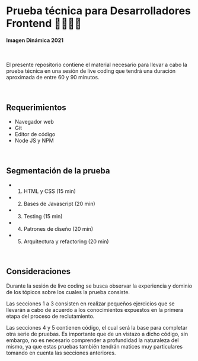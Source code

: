 # Prueba técnica para Desarrolladores Frontend 👩‍💻🧑‍💻

#### Imagen Dinámica 2021

<br>

El presente repositorio contiene el material necesario para llevar a cabo la prueba técnica en una sesión de live coding que tendrá una duración aproximada de entre 60 y 90 minutos.

<br>

## Requerimientos

- Navegador web
- Git
- Editor de código
- Node JS y NPM

<br>

## Segmentación de la prueba

- 1. HTML y CSS (15 min)
- 2. Bases de Javascript (20 min)
- 3. Testing (15 min)
- 4. Patrones de diseño (20 min)
- 5. Arquitectura y refactoring (20 min)

<br>

## Consideraciones

Durante la sesión de live coding se busca observar la experiencia y dominio de los tópicos sobre los cuales la prueba consiste.

Las secciones 1 a 3 consisten en realizar pequeños ejercicios que se llevarán a cabo de acuerdo a los conocimientos expuestos en la primera etapa del proceso de reclutamiento.

Las secciones 4 y 5 contienen código, el cual será la base para completar otra serie de pruebas. Es importante que de un vistazo a dicho código, sin embargo, no es necesario comprender a profundidad la naturaleza del mismo, ya que estas pruebas también tendrán matices muy particulares tomando en cuenta las secciones anteriores.
